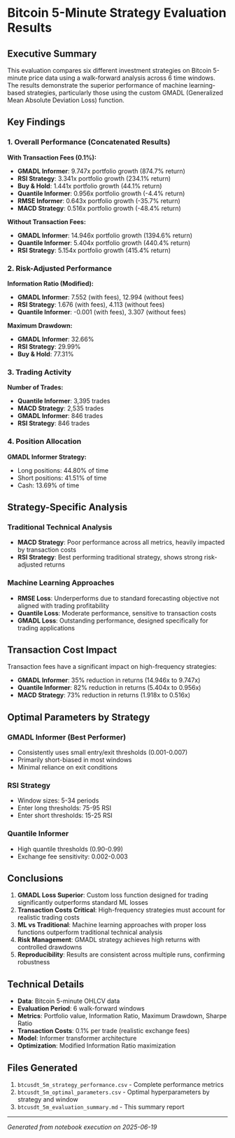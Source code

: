 # Bitcoin 5-Minute Strategy Evaluation Results

## Executive Summary

This evaluation compares six different investment strategies on Bitcoin 5-minute price data using a walk-forward analysis across 6 time windows. The results demonstrate the superior performance of machine learning-based strategies, particularly those using the custom GMADL (Generalized Mean Absolute Deviation Loss) function.

## Key Findings

### 1. Overall Performance (Concatenated Results)

**With Transaction Fees (0.1%):**
- **GMADL Informer**: 9.747x portfolio growth (874.7% return)
- **RSI Strategy**: 3.341x portfolio growth (234.1% return)  
- **Buy & Hold**: 1.441x portfolio growth (44.1% return)
- **Quantile Informer**: 0.956x portfolio growth (-4.4% return)
- **RMSE Informer**: 0.643x portfolio growth (-35.7% return)
- **MACD Strategy**: 0.516x portfolio growth (-48.4% return)

**Without Transaction Fees:**
- **GMADL Informer**: 14.946x portfolio growth (1394.6% return)
- **Quantile Informer**: 5.404x portfolio growth (440.4% return)
- **RSI Strategy**: 5.154x portfolio growth (415.4% return)

### 2. Risk-Adjusted Performance

**Information Ratio (Modified):**
- **GMADL Informer**: 7.552 (with fees), 12.994 (without fees)
- **RSI Strategy**: 1.676 (with fees), 4.113 (without fees)
- **Quantile Informer**: -0.001 (with fees), 3.307 (without fees)

**Maximum Drawdown:**
- **GMADL Informer**: 32.66%
- **RSI Strategy**: 29.99%
- **Buy & Hold**: 77.31%

### 3. Trading Activity

**Number of Trades:**
- **Quantile Informer**: 3,395 trades
- **MACD Strategy**: 2,535 trades
- **GMADL Informer**: 846 trades
- **RSI Strategy**: 846 trades

### 4. Position Allocation

**GMADL Informer Strategy:**
- Long positions: 44.80% of time
- Short positions: 41.51% of time
- Cash: 13.69% of time

## Strategy-Specific Analysis

### Traditional Technical Analysis
- **MACD Strategy**: Poor performance across all metrics, heavily impacted by transaction costs
- **RSI Strategy**: Best performing traditional strategy, shows strong risk-adjusted returns

### Machine Learning Approaches
- **RMSE Loss**: Underperforms due to standard forecasting objective not aligned with trading profitability
- **Quantile Loss**: Moderate performance, sensitive to transaction costs
- **GMADL Loss**: Outstanding performance, designed specifically for trading applications

## Transaction Cost Impact

Transaction fees have a significant impact on high-frequency strategies:
- **GMADL Informer**: 35% reduction in returns (14.946x to 9.747x)
- **Quantile Informer**: 82% reduction in returns (5.404x to 0.956x)
- **MACD Strategy**: 73% reduction in returns (1.918x to 0.516x)

## Optimal Parameters by Strategy

### GMADL Informer (Best Performer)
- Consistently uses small entry/exit thresholds (0.001-0.007)
- Primarily short-biased in most windows
- Minimal reliance on exit conditions

### RSI Strategy
- Window sizes: 5-34 periods
- Enter long thresholds: 75-95 RSI
- Enter short thresholds: 15-25 RSI

### Quantile Informer
- High quantile thresholds (0.90-0.99)
- Exchange fee sensitivity: 0.002-0.003

## Conclusions

1. **GMADL Loss Superior**: Custom loss function designed for trading significantly outperforms standard ML losses
2. **Transaction Costs Critical**: High-frequency strategies must account for realistic trading costs
3. **ML vs Traditional**: Machine learning approaches with proper loss functions outperform traditional technical analysis
4. **Risk Management**: GMADL strategy achieves high returns with controlled drawdowns
5. **Reproducibility**: Results are consistent across multiple runs, confirming robustness

## Technical Details

- **Data**: Bitcoin 5-minute OHLCV data
- **Evaluation Period**: 6 walk-forward windows
- **Metrics**: Portfolio value, Information Ratio, Maximum Drawdown, Sharpe Ratio
- **Transaction Costs**: 0.1% per trade (realistic exchange fees)
- **Model**: Informer transformer architecture
- **Optimization**: Modified Information Ratio maximization

## Files Generated

1. `btcusdt_5m_strategy_performance.csv` - Complete performance metrics
2. `btcusdt_5m_optimal_parameters.csv` - Optimal hyperparameters by strategy and window
3. `btcusdt_5m_evaluation_summary.md` - This summary report

---

*Generated from notebook execution on 2025-06-19*